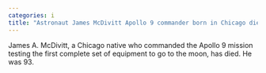 ```yaml
---
categories: i
title: "Astronaut James McDivitt Apollo 9 commander born in Chicago dies at 93"
---
```

James A. McDivitt, a Chicago native who commanded the Apollo 9 mission testing the first complete set of equipment to go to the moon, has died. He was 93.